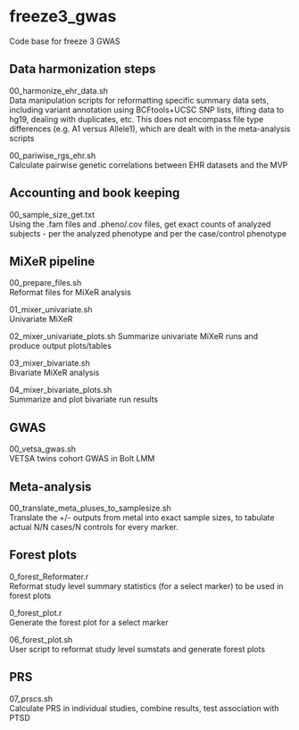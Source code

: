 # freeze3_gwas
Code base for freeze 3 GWAS

## Data harmonization steps
00_harmonize_ehr_data.sh  
Data manipulation scripts for reformatting specific summary data sets, including variant annotation using BCFtools+UCSC SNP lists, lifting data to hg19, dealing with duplicates, etc. This does not encompass file type differences (e.g. A1 versus Allele1), which are dealt with in the meta-analysis scripts  

00_pariwise_rgs_ehr.sh  
Calculate pairwise genetic correlations between EHR datasets and the MVP

## Accounting and book keeping
00_sample_size_get.txt  
Using the .fam files and .pheno/.cov files, get exact counts of analyzed subjects - per the analyzed phenotype and per the case/control phenotype

## MiXeR pipeline
00_prepare_files.sh  
Reformat files for MiXeR analysis

01_mixer_univariate.sh  
Univariate MiXeR

02_mixer_univariate_plots.sh 
Summarize univariate MiXeR runs and produce output plots/tables

03_mixer_bivariate.sh  
Bivariate MiXeR analysis

04_mixer_bivariate_plots.sh  
Summarize and plot bivariate run results

## GWAS
00_vetsa_gwas.sh  
VETSA twins cohort GWAS in Bolt LMM


## Meta-analysis
00_translate_meta_pluses_to_samplesize.sh  
Translate the +/- outputs from metal into exact sample sizes, to tabulate actual N/N cases/N controls for every marker.

## Forest plots
0_forest_Reformater.r  
Reformat study level summary statistics (for a select marker) to be used in forest plots

0_forest_plot.r  
Generate the forest plot for a select marker

06_forest_plot.sh  
User script to reformat study level sumstats and generate forest plots

## PRS 
07_prscs.sh  
Calculate PRS in individual studies, combine results, test association with PTSD

